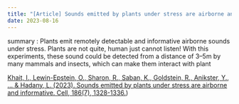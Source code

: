 ```yaml
---
title: "[Article] Sounds emitted by plants under stress are airborne and informative."
date: 2023-08-16
---
```


summary : Plants emit remotely detectable and informative airborne sounds under stress. Plants are not quite, human just cannot listen! With this experiments, these sound could be detected from a distance of 3–5m by many mammals and insects, which can make them interact with plant

[Khait, I., Lewin-Epstein, O., Sharon, R., Saban, K., Goldstein, R., Anikster, Y., ... & Hadany, L. (2023). Sounds emitted by plants under stress are airborne and informative. Cell, 186(7), 1328-1336.](https://www.cell.com/cell/pdf/S0092-8674(23)00262-3.pdf))
